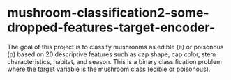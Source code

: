 # mushroom-classification2-some-dropped-features-target-encoder-
The goal of this project is to classify mushrooms as edible (e) or poisonous (p) based on 20 descriptive features such as cap shape, cap color, stem characteristics, habitat, and season. This is a binary classification problem where the target variable is the mushroom class (edible or poisonous).

